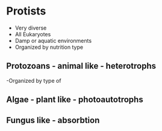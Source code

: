 # Protists
- Very diverse
- All Eukaryotes
- Damp or aquatic environments
- Organized by nutrition type

## Protozoans - animal like - heterotrophs

-Organized by type of 

## Algae - plant like - photoautotrophs

## Fungus like - absorbtion